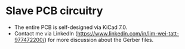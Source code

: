 # Slave PCB circuitry

- The entire PCB is self-designed via KiCad 7.0.
- Contact me via LinkedIn (https://www.linkedin.com/in/lim-wei-tatt-977472200/) for more discussion about the Gerber files.

